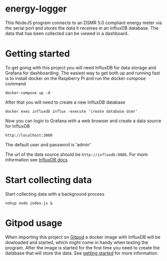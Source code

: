 # energy-logger

This NodeJS program connects to an DSMR 5.0 compliant energy meter via the serial port and stores the data it receives in an InfluxDB database. 
The data that has been collected can be viewed in a dashboard.

# Getting started
To get going with this project you will need InfluxDB for data storage and Grafana for dashboarding.
The easiest way to get both up and running fast is to install docker on the Raspberry Pi and run the docker compose command

```docker-compose up -d```

After that you will need to create a new InfluxDB database

```docker exec influxdb influx -execute 'create database dsmr'```

Now you can login to Grafana with a web browser and create a data source for InfluxDB

```http://localhost:3000```

The default user and password is 'admin'

The url of the data source should be `http://influxdb:8086`. 
For more information see [InfluxDB docs](https://docs.influxdata.com/influxdb/v1.8/tools/grafana/)

# Start collecting data
Start collecting data with a background process

```nohup node index.js &``` 

# Gitpod usage
When importing this project on [Gitpod](https://gitpod.io/#https://github.com/maar-ten/energy-logger) a docker image with InfluxDB will be dowloaded and started, which might come in handy when testing the program. After the image is started for the first time you need to create the database that will store the data. 
See [getting started](#Getting-started) for more information.

